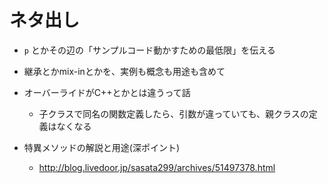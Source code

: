 # ネタ出し

- `p` とかその辺の「サンプルコード動かすための最低限」を伝える

- 継承とかmix-inとかを、実例も概念も用途も含めて

- オーバーライドがC++とかとは違うって話
  - 子クラスで同名の関数定義したら、引数が違っていても、親クラスの定義はなくなる

- 特異メソッドの解説と用途(深ポイント)
  - http://blog.livedoor.jp/sasata299/archives/51497378.html
